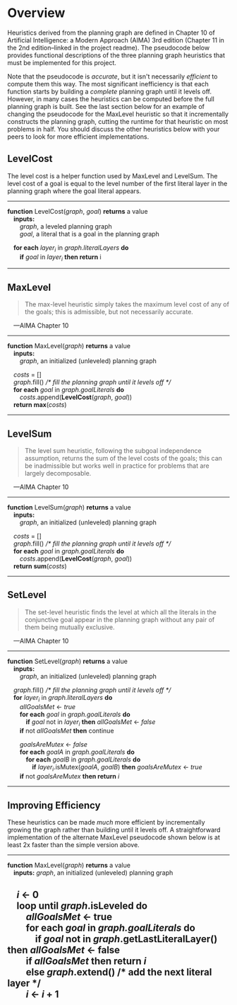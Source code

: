 
# Overview

Heuristics derived from the planning graph are defined in Chapter 10 of Artificial Intelligence: a Modern Approach (AIMA) 3rd edition (Chapter 11 in the 2nd edition–linked in the project readme).  The pseudocode below provides functional descriptions of the three planning graph heuristics that must be implemented for this project.

Note that the pseudocode is _accurate_, but it isn't necessarily _efficient_ to compute them this way.  The most significant inefficiency is that each function starts by building a _complete_ planning graph until it levels off.  However, in many cases the heuristics can be computed before the full planning graph is built.  See the last section below for an example of changing the pseudocode for the MaxLevel heuristic so that it incrementally constructs the planning graph, cutting the runtime for that heuristic on most problems in half.  You should discuss the other heuristics below with your peers to look for more efficient implementations.


## LevelCost
The level cost is a helper function used by MaxLevel and LevelSum. The level cost of a goal is equal to the level number of the first literal layer in the planning graph where the goal literal appears.

---
**function** LevelCost(_graph_, _goal_) **returns** a value  
&emsp;**inputs:**  
&emsp;&emsp;_graph_, a leveled planning graph  
&emsp;&emsp;_goal_, a literal that is a goal in the planning graph  
  
&emsp;**for each** _layer<sub>i_ in _graph.literalLayers_ **do**  
&emsp;&emsp;**if** _goal_ in _layer<sub>i_ **then return** i  

---

## MaxLevel

> The max-level heuristic simply takes the maximum level cost of any of the goals; this is admissible, but not necessarily accurate.

&emsp;—AIMA Chapter 10

---
**function** MaxLevel(_graph_) **returns** a value  
&emsp;**inputs:**  
&emsp;&emsp;_graph_, an initialized (unleveled) planning graph  
  
&emsp;_costs_ = []  
&emsp;_graph_.fill()  _/* fill the planning graph until it levels off */_  
&emsp;**for each** _goal_ in _graph.goalLiterals_ **do**  
&emsp;&emsp;_costs_.append(**LevelCost**(_graph_, _goal_))  
&emsp;**return max**(_costs_)  

---

## LevelSum

> The level sum heuristic, following the subgoal independence assumption, returns the sum of the level costs of the goals; this can be inadmissible but works well in practice for problems that are largely decomposable.

&emsp;—AIMA Chapter 10

---
**function** LevelSum(_graph_) **returns** a value  
&emsp;**inputs:**  
&emsp;&emsp;_graph_, an initialized (unleveled) planning graph  
  
&emsp;_costs_ = []  
&emsp;_graph_.fill()  _/* fill the planning graph until it levels off */_  
&emsp;**for each** _goal_ in _graph.goalLiterals_ **do**  
&emsp;&emsp;_costs_.append(**LevelCost**(_graph_, _goal_))  
&emsp;**return sum**(_costs_)  

---

## SetLevel

> The set-level heuristic finds the level at which all the literals in the conjunctive goal appear in the planning graph without any pair of them being mutually exclusive.

&emsp;—AIMA Chapter 10

---
**function** SetLevel(_graph_) **returns** a value  
&emsp;**inputs:**  
&emsp;&emsp;_graph_, an initialized (unleveled) planning graph  
  
&emsp;_graph_.fill()  _/* fill the planning graph until it levels off */_  
&emsp;**for** _layer<sub>i_ in _graph.literalLayers_ **do**  
&emsp;&emsp;_allGoalsMet_ <- _true_  
&emsp;&emsp;**for each** _goal_ in _graph.goalLiterals_ **do**  
&emsp;&emsp;&emsp;**if** _goal_ not in _layer<sub>i_ **then** _allGoalsMet_ <- _false_  
&emsp;&emsp;**if** not _allGoalsMet_ **then** continue  
  
&emsp;&emsp;_goalsAreMutex_ <- _false_  
&emsp;&emsp;**for each** _goalA_ in _graph.goalLiterals_ **do**  
&emsp;&emsp;&emsp;**for each** _goalB_ in _graph.goalLiterals_ **do**  
&emsp;&emsp;&emsp;&emsp;**if** _layer<sub>i_.isMutex(_goalA_, _goalB_) **then** _goalsAreMutex_ <- _true_  
&emsp;&emsp;**if** not _goalsAreMutex_ **then return** _i_

---

## Improving Efficiency

These heuristics can be made _much_ more efficient by incrementally growing the graph rather than building until it levels off. A straightforward implementation of the alternate MaxLevel pseudocode shown below is at least 2x faster than the simple version above.

---
**function** MaxLevel(_graph_) **returns** a value  
&emsp;**inputs:** _graph_, an initialized (unleveled) planning graph  
  
&emsp;_i_ <- 0  
&emsp;**loop until** _graph_.isLeveled **do**  
&emsp;&emsp;_allGoalsMet_ <- true  
&emsp;&emsp;**for each** _goal_ in _graph.goalLiterals_ **do**  
&emsp;&emsp;&emsp;**if** _goal_ not in _graph_.getLastLiteralLayer() **then** _allGoalsMet_ <- false  
&emsp;&emsp;**if** _allGoalsMet_ **then return** _i_  
&emsp;&emsp;**else** _graph_.extend() /* add the next literal layer */  
&emsp;&emsp;_i_ <- _i_ + 1  
---
